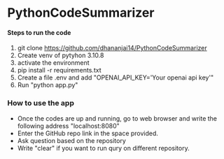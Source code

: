 # PythonCodeSummarizer

#### Steps to run the code
1. git clone https://github.com/dhananjai14/PythonCodeSummarizer
2. Create venv of pytyhon 3.10.8
3. activate the environment 
4. pip install -r requirements.txt
5. Create a file .env and add "OPENAI_API_KEY='Your openai api key'"
6. Run "python app.py"


### How to use the app

* Once the codes are up and running, go to web browser and write the following address "localhost:8080"
* Enter the GitHub repo link in the space provided. 
* Ask question based on the repository
* Write "clear" if you want to run qury on different repository. 